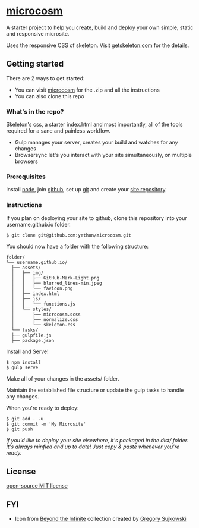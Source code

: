 # <a href="http://microcosm.site" target="_blank">microcosm</a>
A starter project to help you create, build and deploy your own simple, static and responsive microsite.

Uses the responsive CSS of skeleton. Visit <a href="http://getskeleton.com" target="_blank">getskeleton.com</a> for the details.

## Getting started

There are 2 ways to get started:
- You can visit <a href="http://microcosm.site" target="_blank">microcosm</a> for the .zip and all the instructions
- You can also clone this repo

### What's in the repo?

Skeleton's css, a starter index.html and most importantly, all of the tools required for a sane and painless workflow.

- Gulp manages your server, creates your build and watches for any changes
- Browsersync let's you interact with your site simultaneously, on multiple browsers

### Prerequisites

Install <a href="http://nodejs.org" target="_blank">node</a>, join <a
href="https://github.com/join" target="_blank">github</a>, set up <a
href="https://help.github.com/articles/set-up-git/"
target="_blank">git</a> and create your <a
href="https://pages.github.com/" target="_blank">site
repository</a>.

### Instructions

If you plan on deploying your site to github, clone this repository into your username.github.io folder.

```
$ git clone git@github.com:yethon/microcosm.git
```

You should now have a folder with the following structure:

```
folder/
└── username.github.io/
  ├── assets/
  │   ├── img/
  │   │   ├── GitHub-Mark-Light.png
  │   │   ├── blurred_lines-min.jpeg
  │   │   └── favicon.png
  │   ├── index.html
  │   ├── js/
  │   │   └── functions.js
  │   └── styles/
  │       ├── microcosm.scss
  │       ├── normalize.css
  │       └── skeleton.css
  └── tasks/
  ├── gulpfile.js
  ├── package.json
```

Install and Serve!

```
$ npm install
$ gulp serve
```

Make all of your changes in the assets/ folder.

Maintain the established file structure or update the gulp tasks to handle any changes.

When you're ready to deploy:

```
$ git add . -u
$ git commit -m 'My Microsite'
$ git push
```

*If you'd like to deploy your site elsewhere, it's packaged in the dist/ folder. It's always minfied and up to date! Just copy & paste whenever you're ready.*

## License

[open-source MIT license](https://github.com/dhg/Skeleton/blob/master/LICENSE.md)

## FYI

- Icon from <a href="https://thenounproject.com/GregSuj/collection/beyond-the-infinite/" target="_blank">Beyond the Infinite</a> collection created by <a href="http://gregory.sujkowski.fr/" target="_blank">Gregory
Sujkowski</a>
